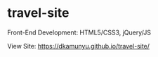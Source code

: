 # travel-site
Front-End Development: HTML5/CSS3, jQuery/JS

View Site: https://dkamunyu.github.io/travel-site/
